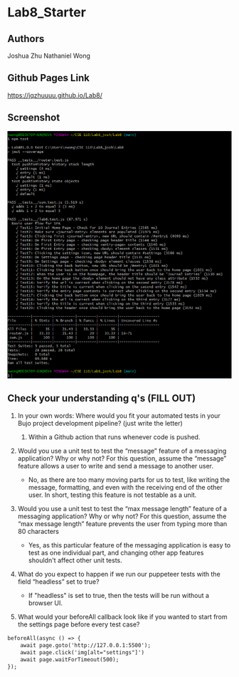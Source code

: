 # Lab8_Starter

## Authors
Joshua Zhu
Nathaniel Wong

## Github Pages Link
https://jqzhuuuu.github.io/Lab8/

## Screenshot
![`npm test`](./npm_test_screenshot.png)

## Check your understanding q's (FILL OUT)
1. In your own words: Where would you fit your automated tests in your Bujo project development pipeline? (just write the letter)
    1. Within a Github action that runs whenever code is pushed.

2. Would you use a unit test to test the “message” feature of a messaging application? Why or why not? For this question, assume the “message” feature allows a user to write and send a message to another user.
    - No, as there are too many moving parts for us to test, like writing the message, formatting, and even with the receiving end of the other user. In short, testing this feature is not testable as a unit.

3. Would you use a unit test to test the “max message length” feature of a messaging application? Why or why not? For this question, assume the “max message length” feature prevents the user from typing more than 80 characters
    - Yes, as this particular feature of the messaging application is easy to test as one individual part, and changing other app features shouldn't affect other unit tests.

4. What do you expect to happen if we run our puppeteer tests with the field “headless” set to true?
    - If "headless" is set to true, then the tests will be run without a browser UI.

5. What would your beforeAll callback look like if you wanted to start from the settings page before every test case?
```
beforeAll(async () => {
    await page.goto('http://127.0.0.1:5500');
    await page.click('img[alt="settings"]')
    await page.waitForTimeout(500);
});
```

